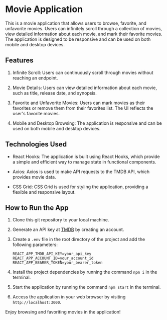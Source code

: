 # Movie Application

This is a movie application that allows users to browse, favorite, and unfavorite movies. Users can infinitely scroll through a collection of movies, view detailed information about each movie, and mark their favorite movies. The application is designed to be responsive and can be used on both mobile and desktop devices.

## Features

1. Infinite Scroll: Users can continuously scroll through movies without reaching an endpoint.

2. Movie Details: Users can view detailed information about each movie, such as title, release date, and synopsis.

3. Favorite and Unfavorite Movies: Users can mark movies as their favorites or remove them from their favorites list. The UI reflects the user's favorite movies.

4. Mobile and Desktop Browsing: The application is responsive and can be used on both mobile and desktop devices.

## Technologies Used

- React Hooks: The application is built using React Hooks, which provide a simple and efficient way to manage state in functional components.

- Axios: Axios is used to make API requests to the TMDB API, which provides movie data.

- CSS Grid: CSS Grid is used for styling the application, providing a flexible and responsive layout.

## How to Run the App

1. Clone this git repository to your local machine.

2. Generate an API key at [TMDB](https://www.themoviedb.org/) by creating an account.

3. Create a `.env` file in the root directory of the project and add the following parameters:
   ```
   REACT_APP_TMDB_API_KEY=your_api_key
   REACT_APP_ACCOUNT_ID=your_account_id
   REACT_APP_BEARER_TOKEN=your_bearer_token
   ```

4. Install the project dependencies by running the command `npm i` in the terminal.

5. Start the application by running the command `npm start` in the terminal.

6. Access the application in your web browser by visiting `http://localhost:3000`.

Enjoy browsing and favoriting movies in the application!